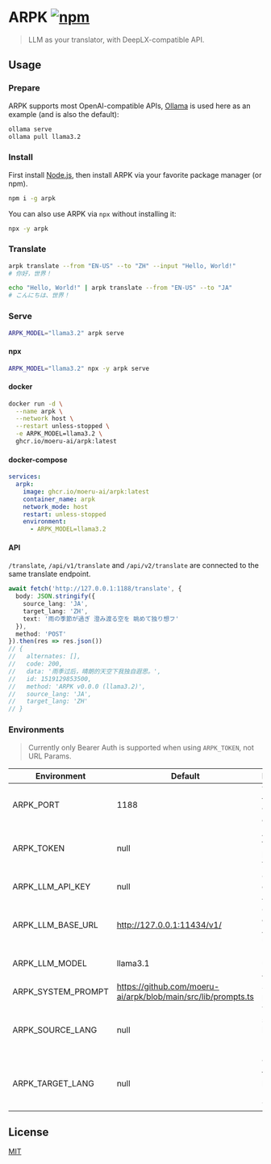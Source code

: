 # ARPK [![npm](https://img.shields.io/npm/v/arpk)](https://npmjs.com/package/arpk)

> LLM as your translator, with DeepLX-compatible API.

## Usage

### Prepare

ARPK supports most OpenAI-compatible APIs, [Ollama](https://ollama.com/) is used here as an example (and is also the default):

```bash
ollama serve
ollama pull llama3.2
```

### Install

First install [Node.js](https://nodejs.org), then install ARPK via your favorite package manager (or npm).

```bash
npm i -g arpk
```

You can also use ARPK via `npx` without installing it:

```bash
npx -y arpk
```

### Translate

```bash
arpk translate --from "EN-US" --to "ZH" --input "Hello, World!"
# 你好，世界！

echo "Hello, World!" | arpk translate --from "EN-US" --to "JA"
# こんにちは、世界！
```

### Serve

```bash
ARPK_MODEL="llama3.2" arpk serve
```

#### npx

```bash
ARPK_MODEL="llama3.2" npx -y arpk serve
```

#### docker

```bash
docker run -d \
  --name arpk \
  --network host \
  --restart unless-stopped \
  -e ARPK_MODEL=llama3.2 \
  ghcr.io/moeru-ai/arpk:latest
```

#### docker-compose

```yaml
services:
  arpk:
    image: ghcr.io/moeru-ai/arpk:latest
    container_name: arpk
    network_mode: host
    restart: unless-stopped
    environment:
      - ARPK_MODEL=llama3.2
```

#### API

`/translate`, `/api/v1/translate` and `/api/v2/translate` are connected to the same translate endpoint.

```ts
await fetch('http://127.0.0.1:1188/translate', {
  body: JSON.stringify({
    source_lang: 'JA',
    target_lang: 'ZH',
    text: '雨の季節が過ぎ 澄み渡る空を 眺めて独り想フ'
  }),
  method: 'POST'
}).then(res => res.json())
// {
//   alternates: [],
//   code: 200,
//   data: '雨季过后，晴朗的天空下我独自遐思。',
//   id: 1519129853500,
//   method: 'ARPK v0.0.0 (llama3.2)',
//   source_lang: 'JA',
//   target_lang: 'ZH'
// }
```

### Environments

> Currently only Bearer Auth is supported when using `ARPK_TOKEN`, not URL Params.

<!-- https://www.tablesgenerator.com/markdown_tables -->

| Environment | Default | Description |
|---|---|---|
| ARPK_PORT | 1188 | The port the server will listen on |
| ARPK_TOKEN | null | Access token to protect your API |
| ARPK_LLM_API_KEY | null | OpenAI-compatible API key |
| ARPK_LLM_BASE_URL | http://127.0.0.1:11434/v1/ | OpenAI-compatible API base url |
| ARPK_LLM_MODEL | llama3.1 | Model to be used by the ARPK |
| ARPK_SYSTEM_PROMPT | https://github.com/moeru-ai/arpk/blob/main/src/lib/prompts.ts | System prompt |
| ARPK_SOURCE_LANG | null | Translate source language (cli only, `--from`) |
| ARPK_TARGET_LANG | null | Translate target language (cli only, `--to`) |

## License

[MIT](LICENSE.md)

